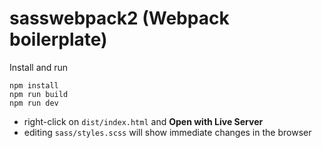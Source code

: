 # sasswebpack2 (Webpack boilerplate)

Install and run
```
npm install
npm run build
npm run dev
```
- right-click on `dist/index.html` and **Open with Live Server**
- editing `sass/styles.scss` will show immediate changes in the browser

